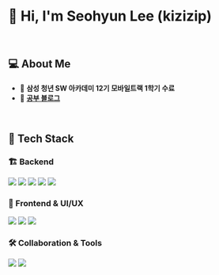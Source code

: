 # 👋 Hi, I'm Seohyun Lee (kizizip)  
<br/>

## 💻 About Me   
- 🚀 **삼성 청년 SW 아카데미 12기 모바일트랙 1학기 수료**
- 📖  [ **공부 블로그**](https://motivateme.tistory.com/)  
<br/>

## 🔧 Tech Stack  

### 🏗 Backend  
<img src="https://img.shields.io/badge/java-FC6A03?style=for-the-badge&logo=java&logoColor=white"> <img src="https://img.shields.io/badge/spring-6DB33F?style=for-the-badge&logo=spring&logoColor=white"> <img src="https://img.shields.io/badge/springboot-6DB33F?style=for-the-badge&logo=springboot&logoColor=white"> <img src="https://img.shields.io/badge/JPA-47A248?style=for-the-badge&logo=hibernate&logoColor=white"> <img src="https://img.shields.io/badge/MySQL-4479A1?style=for-the-badge&logo=mysql&logoColor=white">

### 🎨 Frontend & UI/UX  
<img src="https://img.shields.io/badge/Android%20Studio-3DDC84?style=for-the-badge&logo=androidstudio&logoColor=white"> <img src="https://img.shields.io/badge/Kotlin-0095D5?style=for-the-badge&logo=kotlin&logoColor=white"> <img src="https://img.shields.io/badge/Figma-F24E1E?style=for-the-badge&logo=figma&logoColor=white">

### 🛠 Collaboration & Tools  
<img src="https://img.shields.io/badge/Jira-0052CC?style=for-the-badge&logo=jira&logoColor=white"> <img src="https://img.shields.io/badge/GitHub-181717?style=for-the-badge&logo=github&logoColor=white">
